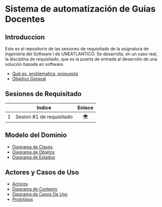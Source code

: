# Sistema de automatización de Guías Docentes

## Introduccion
Este es el repositorio de las sesiones de requisitado de la asignatura de Ingeniería del Software I de UNEATLANTICO. Se desarrolla, en un caso real, la disciplina de requisitado, que es la puerta de entrada al desarrollo de una solución basada en software. 
- [Qué es, problematica, propuesta](/introduccion/introduccion.md)
- [Objetivo General](/introduccion/objetivos.md)


## Sesiones de Requisitado
<div align=center>

| |Indice|Enlace|
|-|-|:-:|
1|Sesion #1 de requisitado|[👁️](/SesionesDeRequisitado/Sesion1.md) 

</div>

## Modelo del Dominio
- [Diagrama de Clases](/ModeloDelDominio/DiagramaDeClases/DiagramaDeClases.md)
- [Diagrama de Objetos](/ModeloDelDominio/DiagramaDeObjetos/DiagramaDeObjetos.md) 
- [Diagrama de Estados](/ModeloDelDominio/DiagramaDeEstados/DiagramaDeEstados.md) 

## Actores y Casos de Uso

- [Actores](/CasosDeUso/Actores/Actores.md)
- [Diagrama de Contexto](/CasosDeUso/diagramaDeContexto/diagramaDeContexto.md) 
- [Diagrama de Casos De Uso](/CasosDeUso/diagramaCasosDeUso/diagramaCasosDeUso.md)
- [Prototipos](/CasosDeUso/prototipos/prototipos.md) 



